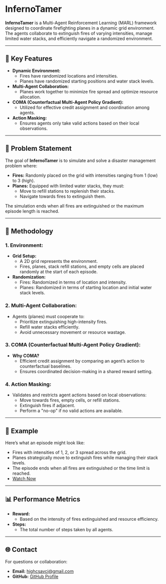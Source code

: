 # InfernoTamer

**InfernoTamer** is a Multi-Agent Reinforcement Learning (MARL) framework designed to coordinate firefighting planes in a dynamic grid environment. The agents collaborate to extinguish fires of varying intensities, manage limited water stacks, and efficiently navigate a randomized environment.

---

## 🌟 Key Features

- **Dynamic Environment:**
  - Fires have randomized locations and intensities.
  - Planes have randomized starting positions and water stack levels.
- **Multi-Agent Collaboration:**
  - Planes work together to minimize fire spread and optimize resource allocation.
- **COMA (Counterfactual Multi-Agent Policy Gradient):**
  - Utilized for effective credit assignment and coordination among agents.
- **Action Masking:**
  - Ensures agents only take valid actions based on their local observations.

---

## 🎯 Problem Statement

The goal of **InfernoTamer** is to simulate and solve a disaster management problem where:

- **Fires:** Randomly placed on the grid with intensities ranging from 1 (low) to 3 (high).
- **Planes:** Equipped with limited water stacks, they must:
  - Move to refill stations to replenish their stacks.
  - Navigate towards fires to extinguish them.

The simulation ends when all fires are extinguished or the maximum episode length is reached.

---

## 🚀 Methodology

### 1. **Environment:**
- **Grid Setup:**
  - A 2D grid represents the environment.
  - Fires, planes, stack refill stations, and empty cells are placed randomly at the start of each episode.
- **Randomization:**
  - Fires: Randomized in terms of location and intensity.
  - Planes: Randomized in terms of starting location and initial water stack levels.

### 2. **Multi-Agent Collaboration:**
- Agents (planes) must cooperate to:
  - Prioritize extinguishing high-intensity fires.
  - Refill water stacks efficiently.
  - Avoid unnecessary movement or resource wastage.

### 3. **COMA (Counterfactual Multi-Agent Policy Gradient):**
- **Why COMA?**
  - Efficient credit assignment by comparing an agent’s action to counterfactual baselines.
  - Ensures coordinated decision-making in a shared reward setting.

### 4. **Action Masking:**
- Validates and restricts agent actions based on local observations:
  - Move towards fires, empty cells, or refill stations.
  - Extinguish fires if adjacent.
  - Perform a "no-op" if no valid actions are available.

---

## 🧪 Example

Here’s what an episode might look like:

- Fires with intensities of 1, 2, or 3 spread across the grid.
- Planes strategically move to extinguish fires while managing their stack levels.
- The episode ends when all fires are extinguished or the time limit is reached.
- [Watch Now](multi_agent_coma.mp4)
---

## 📊 Performance Metrics

- **Reward:**
  - Based on the intensity of fires extinguished and resource efficiency.
- **Steps:**
  - The total number of steps taken by all agents.

---

## 🌐 Contact

For questions or collaboration:
- **Email:** highcsavci@gmail.com
- **GitHub:** [GitHub Profile](https://github.com/highcansavci)
